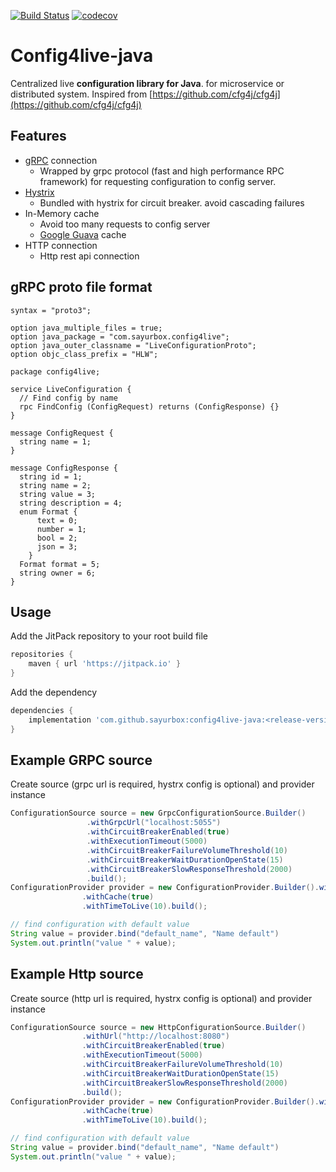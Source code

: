 [![Build Status](https://travis-ci.org/sayurbox/config4live-java.svg?branch=master)](https://travis-ci.org/sayurbox/config4live-java)
[![codecov](https://codecov.io/gh/sayurbox/config4live-java/branch/master/graph/badge.svg?token=TC05HJSAZW)](https://codecov.io/gh/sayurbox/config4live-java)

# Config4live-java
Centralized live **configuration library for Java**. for microservice or distributed system.
Inspired from [https://github.com/cfg4j/cfg4j](https://github.com/cfg4j/cfg4j)

## Features

 - [gRPC](https://grpc.io/) connection
   - Wrapped by grpc protocol (fast and high performance RPC framework) for requesting configuration to config server. 
 - [Hystrix](https://github.com/Netflix/Hystrix)
   - Bundled with hystrix for circuit breaker. avoid cascading failures
 - In-Memory cache
   - Avoid too many requests to config server
   - [Google Guava](https://github.com/google/guava/wiki/CachesExplained) cache 
 - HTTP connection
   - Http rest api connection
   
## gRPC proto file format
```$xslt
syntax = "proto3";

option java_multiple_files = true;
option java_package = "com.sayurbox.config4live";
option java_outer_classname = "LiveConfigurationProto";
option objc_class_prefix = "HLW";

package config4live;

service LiveConfiguration {
  // Find config by name
  rpc FindConfig (ConfigRequest) returns (ConfigResponse) {}
}

message ConfigRequest {
  string name = 1;
}

message ConfigResponse {
  string id = 1;
  string name = 2;
  string value = 3;
  string description = 4;
  enum Format {
      text = 0;
      number = 1;
      bool = 2;
      json = 3;
    }
  Format format = 5;
  string owner = 6;
}

```

## Usage
  
Add the JitPack repository to your root build file
```groovy
repositories {
    maven { url 'https://jitpack.io' }
}
```

Add the dependency

```groovy
dependencies {
    implementation 'com.github.sayurbox:config4live-java:<release-version>'
}
```

## Example GRPC source

Create source (grpc url is required, hystrx config is optional) and provider instance
```java
ConfigurationSource source = new GrpcConfigurationSource.Builder()
                 .withGrpcUrl("localhost:5055")
                 .withCircuitBreakerEnabled(true)
                 .withExecutionTimeout(5000)
                 .withCircuitBreakerFailureVolumeThreshold(10)
                 .withCircuitBreakerWaitDurationOpenState(15)
                 .withCircuitBreakerSlowResponseThreshold(2000)
                 .build();
ConfigurationProvider provider = new ConfigurationProvider.Builder().withSource(source)
                .withCache(true)
                .withTimeToLive(10).build();

// find configuration with default value
String value = provider.bind("default_name", "Name default")
System.out.println("value " + value);

```

## Example Http source

Create source (http url is required, hystrx config is optional) and provider instance
```java
ConfigurationSource source = new HttpConfigurationSource.Builder()
                .withUrl("http://localhost:8080")
                .withCircuitBreakerEnabled(true)
                .withExecutionTimeout(5000)
                .withCircuitBreakerFailureVolumeThreshold(10)
                .withCircuitBreakerWaitDurationOpenState(15)
                .withCircuitBreakerSlowResponseThreshold(2000)
                .build();
ConfigurationProvider provider = new ConfigurationProvider.Builder().withSource(source)
                .withCache(true)
                .withTimeToLive(10).build();

// find configuration with default value
String value = provider.bind("default_name", "Name default")
System.out.println("value " + value);

```

